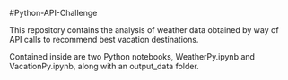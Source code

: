 #Python-API-Challenge

This repository contains the analysis of weather data obtained by way of API calls to recommend best vacation destinations.

Contained inside are two Python notebooks, WeatherPy.ipynb and VacationPy.ipynb, along with an output_data folder.
